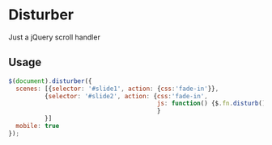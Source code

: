 # Disturber

Just a jQuery scroll handler

## Usage


```js
$(document).disturber({
  scenes: [{selector: '#slide1', action: {css:'fade-in'}},
          {selector: '#slide2', action: {css:'fade-in',
                                         js: function() {$.fn.disturb()}
                                         }
          }]
  mobile: true
});
```
